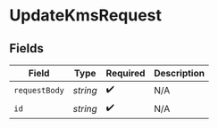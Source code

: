 # UpdateKmsRequest


## Fields

| Field              | Type               | Required           | Description        |
| ------------------ | ------------------ | ------------------ | ------------------ |
| `requestBody`      | *string*           | :heavy_check_mark: | N/A                |
| `id`               | *string*           | :heavy_check_mark: | N/A                |